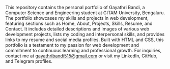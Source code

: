 This repository contains the personal portfolio of Gayathri Bandi, a Computer Science and Engineering student at GITAM University, Bengaluru.
The portfolio showcases my skills and projects in web development, featuring sections such as Home, About, Projects, Skills, Resume, and Contact.
It includes detailed descriptions and images of various web development projects, lists my coding and interpersonal skills, and provides links to my resume and social media profiles. 
Built with HTML and CSS, this portfolio is a testament to my passion for web development and commitment to continuous learning and professional growth.
For inquiries, contact me at gayathribandi515@gmail.com or visit my LinkedIn, GitHub, and Telegram profiles.
